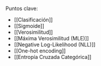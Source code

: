 Puntos clave:
- [[Clasificación]]
- [[Sigmoide]]
- [[Verosimilitud]]
- [[Máxima Verosimilitud (MLE)]]
- [[Negative Log-Likelihood (NLL)]]
- [[One-hot encoding]]
- [[Entropía Cruzada Categórica]]
